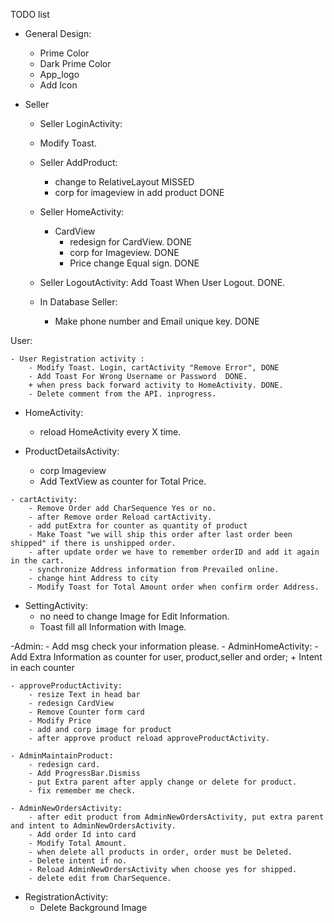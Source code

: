 TODO list

- General Design:
    - Prime Color  
    - Dark Prime Color
    - App_logo
    - Add Icon

- Seller
    - Seller LoginActivity:
    - Modify Toast. 
       
    - Seller AddProduct:
        - change to RelativeLayout MISSED
        - corp for imageview in add product DONE

    - Seller HomeActivity:
        - CardView
            - redesign for CardView. DONE
            - corp for Imageview. DONE
            - Price change Equal sign. DONE

    - Seller LogoutActivity:
        Add Toast When User Logout. DONE.

    - In Database Seller:
        - Make phone number and Email unique key. DONE


User:

    - User Registration activity :
        - Modify Toast. Login, cartActivity "Remove Error", DONE
        - Add Toast For Wrong Username or Password  DONE.
        + when press back forward activity to HomeActivity. DONE.   
        - Delete comment from the API. inprogress.

   - HomeActivity:
        - reload HomeActivity every X time.

   - ProductDetailsActivity:
        - corp Imageview
        - Add TextView as counter for Total Price.

    - cartActivity:
        - Remove Order add CharSequence Yes or no.
        - after Remove order Reload cartActivity.
        - add putExtra for counter as quantity of product
        - Make Toast "we will ship this order after last order been shipped" if there is unshipped order.
        - after update order we have to remember orderID and add it again in the cart.
        - synchronize Address information from Prevailed online.
        - change hint Address to city
        - Modify Toast for Total Amount order when confirm order Address.

   - SettingActivity:
        - no need to change Image for Edit Information.
        - Toast fill all Information with Image.


-Admin:
    - Add msg check your information please.
    - AdminHomeActivity:
        - Add Extra Information as counter for user, product,seller and order;
        + Intent in each counter

    - approveProductActivity:
        - resize Text in head bar
        - redesign CardView
        - Remove Counter form card
        - Modify Price
        - add and corp image for product
        - after approve product reload approveProductActivity.

    - AdminMaintainProduct:
        - redesign card.
        - Add ProgressBar.Dismiss
        - put Extra parent after apply change or delete for product.
        - fix remember me check.

    - AdminNewOrdersActivity:
        - after edit product from AdminNewOrdersActivity, put extra parent and intent to AdminNewOrdersActivity.
        - Add order Id into card
        - Modify Total Amount.
        - when delete all products in order, order must be Deleted.
        - Delete intent if no.
        - Reload AdminNewOrdersActivity when choose yes for shipped.
        - delete edit from CharSequence.

- RegistrationActivity:
    - Delete Background Image